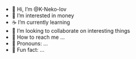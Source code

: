 - 👋 Hi, I’m @K-Neko-lov
- 🧁 I’m interested in money
- ☕ I’m currently learning
- 🥪 I’m looking to collaborate on interesting things
- 🍜 How to reach me ...
- 🍥 Pronouns: ...
- 🍁 Fun fact: ...

<!---
K-Neko-lov/K-Neko-lov is a ✨ special ✨ repository because its `README.md` (this file) appears on your GitHub profile.
You can click the Preview link to take a look at your changes.
--->
